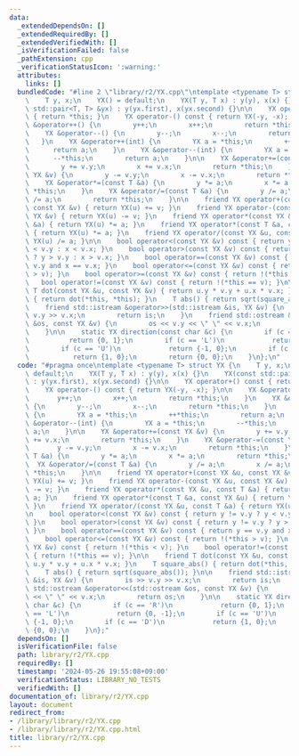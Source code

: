 ```yaml
---
data:
  _extendedDependsOn: []
  _extendedRequiredBy: []
  _extendedVerifiedWith: []
  _isVerificationFailed: false
  _pathExtension: cpp
  _verificationStatusIcon: ':warning:'
  attributes:
    links: []
  bundledCode: "#line 2 \"library/r2/YX.cpp\"\ntemplate <typename T> struct YX {\n\
    \    T y, x;\n    YX() = default;\n    YX(T y, T x) : y(y), x(x) {}\n    YX(const\
    \ std::pair<T, T> &yx) : y(yx.first), x(yx.second) {}\n\n    YX operator+() const\
    \ { return *this; }\n    YX operator-() const { return YX(-y, -x); }\n\n    YX\
    \ &operator++() {\n        y++;\n        x++;\n        return *this;\n    }\n\
    \    YX &operator--() {\n        y--;\n        x--;\n        return *this;\n \
    \   }\n    YX &operator++(int) {\n        YX a = *this;\n        ++*this;\n  \
    \      return a;\n    }\n    YX &operator--(int) {\n        YX a = *this;\n  \
    \      --*this;\n        return a;\n    }\n\n    YX &operator+=(const YX &v) {\n\
    \        y += v.y;\n        x += v.x;\n        return *this;\n    }\n    YX &operator-=(const\
    \ YX &v) {\n        y -= v.y;\n        x -= v.x;\n        return *this;\n    }\n\
    \    YX &operator*=(const T &a) {\n        y *= a;\n        x *= a;\n        return\
    \ *this;\n    }\n    YX &operator/=(const T &a) {\n        y /= a;\n        x\
    \ /= a;\n        return *this;\n    }\n\n    friend YX operator+(const YX &u,\
    \ const YX &v) { return YX(u) += v; }\n    friend YX operator-(const YX &u, const\
    \ YX &v) { return YX(u) -= v; }\n    friend YX operator*(const YX &u, const T\
    \ &a) { return YX(u) *= a; }\n    friend YX operator*(const T &a, const YX &u)\
    \ { return YX(u) *= a; }\n    friend YX operator/(const YX &u, const T &a) { return\
    \ YX(u) /= a; }\n\n    bool operator<(const YX &v) const { return y != v.y ? y\
    \ < v.y : x < v.x; }\n    bool operator>(const YX &v) const { return y != v.y\
    \ ? y > v.y : x > v.x; }\n    bool operator==(const YX &v) const { return y ==\
    \ v.y and x == v.x; }\n    bool operator<=(const YX &v) const { return !(*this\
    \ > v); }\n    bool operator>=(const YX &v) const { return !(*this < v); }\n \
    \   bool operator!=(const YX &v) const { return !(*this == v); }\n\n    friend\
    \ T dot(const YX &u, const YX &v) { return u.y * v.y + u.x * v.x; }\n    T square_abs()\
    \ { return dot(*this, *this); }\n    T abs() { return sqrt(square_abs()); }\n\n\
    \    friend std::istream &operator>>(std::istream &is, YX &v) {\n        is >>\
    \ v.y >> v.x;\n        return is;\n    }\n    friend std::ostream &operator<<(std::ostream\
    \ &os, const YX &v) {\n        os << v.y << \" \" << v.x;\n        return os;\n\
    \    }\n\n    static YX direction(const char &c) {\n        if (c == 'R')\n  \
    \          return {0, 1};\n        if (c == 'L')\n            return {0, -1};\n\
    \        if (c == 'U')\n            return {-1, 0};\n        if (c == 'D')\n \
    \           return {1, 0};\n        return {0, 0};\n    }\n};\n"
  code: "#pragma once\ntemplate <typename T> struct YX {\n    T y, x;\n    YX() =\
    \ default;\n    YX(T y, T x) : y(y), x(x) {}\n    YX(const std::pair<T, T> &yx)\
    \ : y(yx.first), x(yx.second) {}\n\n    YX operator+() const { return *this; }\n\
    \    YX operator-() const { return YX(-y, -x); }\n\n    YX &operator++() {\n \
    \       y++;\n        x++;\n        return *this;\n    }\n    YX &operator--()\
    \ {\n        y--;\n        x--;\n        return *this;\n    }\n    YX &operator++(int)\
    \ {\n        YX a = *this;\n        ++*this;\n        return a;\n    }\n    YX\
    \ &operator--(int) {\n        YX a = *this;\n        --*this;\n        return\
    \ a;\n    }\n\n    YX &operator+=(const YX &v) {\n        y += v.y;\n        x\
    \ += v.x;\n        return *this;\n    }\n    YX &operator-=(const YX &v) {\n \
    \       y -= v.y;\n        x -= v.x;\n        return *this;\n    }\n    YX &operator*=(const\
    \ T &a) {\n        y *= a;\n        x *= a;\n        return *this;\n    }\n  \
    \  YX &operator/=(const T &a) {\n        y /= a;\n        x /= a;\n        return\
    \ *this;\n    }\n\n    friend YX operator+(const YX &u, const YX &v) { return\
    \ YX(u) += v; }\n    friend YX operator-(const YX &u, const YX &v) { return YX(u)\
    \ -= v; }\n    friend YX operator*(const YX &u, const T &a) { return YX(u) *=\
    \ a; }\n    friend YX operator*(const T &a, const YX &u) { return YX(u) *= a;\
    \ }\n    friend YX operator/(const YX &u, const T &a) { return YX(u) /= a; }\n\
    \n    bool operator<(const YX &v) const { return y != v.y ? y < v.y : x < v.x;\
    \ }\n    bool operator>(const YX &v) const { return y != v.y ? y > v.y : x > v.x;\
    \ }\n    bool operator==(const YX &v) const { return y == v.y and x == v.x; }\n\
    \    bool operator<=(const YX &v) const { return !(*this > v); }\n    bool operator>=(const\
    \ YX &v) const { return !(*this < v); }\n    bool operator!=(const YX &v) const\
    \ { return !(*this == v); }\n\n    friend T dot(const YX &u, const YX &v) { return\
    \ u.y * v.y + u.x * v.x; }\n    T square_abs() { return dot(*this, *this); }\n\
    \    T abs() { return sqrt(square_abs()); }\n\n    friend std::istream &operator>>(std::istream\
    \ &is, YX &v) {\n        is >> v.y >> v.x;\n        return is;\n    }\n    friend\
    \ std::ostream &operator<<(std::ostream &os, const YX &v) {\n        os << v.y\
    \ << \" \" << v.x;\n        return os;\n    }\n\n    static YX direction(const\
    \ char &c) {\n        if (c == 'R')\n            return {0, 1};\n        if (c\
    \ == 'L')\n            return {0, -1};\n        if (c == 'U')\n            return\
    \ {-1, 0};\n        if (c == 'D')\n            return {1, 0};\n        return\
    \ {0, 0};\n    }\n};"
  dependsOn: []
  isVerificationFile: false
  path: library/r2/YX.cpp
  requiredBy: []
  timestamp: '2024-05-26 19:55:08+09:00'
  verificationStatus: LIBRARY_NO_TESTS
  verifiedWith: []
documentation_of: library/r2/YX.cpp
layout: document
redirect_from:
- /library/library/r2/YX.cpp
- /library/library/r2/YX.cpp.html
title: library/r2/YX.cpp
---
```

